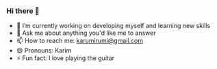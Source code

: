 ### Hi there 👋

- 🔭 I’m currently working on developing myself and learning new skills
- 💬 Ask me about anything you'd like me to answer
- 📫 How to reach me: karumirumi@gmail.com
- 😄 Pronouns: Karim
- ⚡ Fun fact: I love playing the guitar

